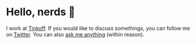 # Hello, nerds 👋

I work at [Tinkoff](https://www.tinkoff.ru/). If you would like to discuss somethings, you can follow me on [Twitter](https://twitter.com/juev). You can also [ask me anything](https://github.com/juev/ama) (within reason).
